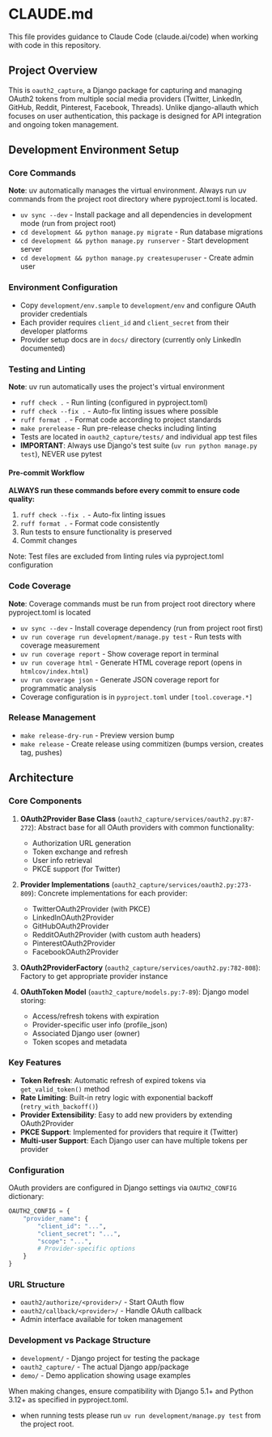 # CLAUDE.md

This file provides guidance to Claude Code (claude.ai/code) when working with code in this repository.

## Project Overview

This is `oauth2_capture`, a Django package for capturing and managing OAuth2 tokens from multiple social media providers (Twitter, LinkedIn, GitHub, Reddit, Pinterest, Facebook, Threads). Unlike django-allauth which focuses on user authentication, this package is designed for API integration and ongoing token management.

## Development Environment Setup

### Core Commands
**Note**: uv automatically manages the virtual environment. Always run uv commands from the project root directory where pyproject.toml is located.

- `uv sync --dev` - Install package and all dependencies in development mode (run from project root)
- `cd development && python manage.py migrate` - Run database migrations
- `cd development && python manage.py runserver` - Start development server
- `cd development && python manage.py createsuperuser` - Create admin user

### Environment Configuration
- Copy `development/env.sample` to `development/env` and configure OAuth provider credentials
- Each provider requires `client_id` and `client_secret` from their developer platforms
- Provider setup docs are in `docs/` directory (currently only LinkedIn documented)

### Testing and Linting
**Note**: uv run automatically uses the project's virtual environment

- `ruff check .` - Run linting (configured in pyproject.toml)
- `ruff check --fix .` - Auto-fix linting issues where possible
- `ruff format .` - Format code according to project standards
- `make prerelease` - Run pre-release checks including linting
- Tests are located in `oauth2_capture/tests/` and individual app test files
- **IMPORTANT**: Always use Django's test suite (`uv run python manage.py test`), NEVER use pytest

#### Pre-commit Workflow
**ALWAYS run these commands before every commit to ensure code quality:**

1. `ruff check --fix .` - Auto-fix linting issues
2. `ruff format .` - Format code consistently
3. Run tests to ensure functionality is preserved
4. Commit changes

Note: Test files are excluded from linting rules via pyproject.toml configuration
### Code Coverage
**Note**: Coverage commands must be run from project root directory where pyproject.toml is located

- `uv sync --dev` - Install coverage dependency (run from project root first)
- `uv run coverage run development/manage.py test` - Run tests with coverage measurement
- `uv run coverage report` - Show coverage report in terminal
- `uv run coverage html` - Generate HTML coverage report (opens in `htmlcov/index.html`)
- `uv run coverage json` - Generate JSON coverage report for programmatic analysis
- Coverage configuration is in `pyproject.toml` under `[tool.coverage.*]`

### Release Management
- `make release-dry-run` - Preview version bump
- `make release` - Create release using commitizen (bumps version, creates tag, pushes)

## Architecture

### Core Components

1. **OAuth2Provider Base Class** (`oauth2_capture/services/oauth2.py:87-272`): Abstract base for all OAuth providers with common functionality:
   - Authorization URL generation
   - Token exchange and refresh
   - User info retrieval
   - PKCE support (for Twitter)

2. **Provider Implementations** (`oauth2_capture/services/oauth2.py:273-809`): Concrete implementations for each provider:
   - TwitterOAuth2Provider (with PKCE)
   - LinkedInOAuth2Provider
   - GitHubOAuth2Provider
   - RedditOAuth2Provider (with custom auth headers)
   - PinterestOAuth2Provider
   - FacebookOAuth2Provider

3. **OAuth2ProviderFactory** (`oauth2_capture/services/oauth2.py:782-808`): Factory to get appropriate provider instance

4. **OAuthToken Model** (`oauth2_capture/models.py:7-89`): Django model storing:
   - Access/refresh tokens with expiration
   - Provider-specific user info (profile_json)
   - Associated Django user (owner)
   - Token scopes and metadata

### Key Features

- **Token Refresh**: Automatic refresh of expired tokens via `get_valid_token()` method
- **Rate Limiting**: Built-in retry logic with exponential backoff (`retry_with_backoff()`)
- **Provider Extensibility**: Easy to add new providers by extending OAuth2Provider
- **PKCE Support**: Implemented for providers that require it (Twitter)
- **Multi-user Support**: Each Django user can have multiple tokens per provider

### Configuration

OAuth providers are configured in Django settings via `OAUTH2_CONFIG` dictionary:
```python
OAUTH2_CONFIG = {
    "provider_name": {
        "client_id": "...",
        "client_secret": "...",
        "scope": "...",
        # Provider-specific options
    }
}
```

### URL Structure
- `oauth2/authorize/<provider>/` - Start OAuth flow
- `oauth2/callback/<provider>/` - Handle OAuth callback
- Admin interface available for token management

### Development vs Package Structure
- `development/` - Django project for testing the package
- `oauth2_capture/` - The actual Django app/package
- `demo/` - Demo application showing usage examples

When making changes, ensure compatibility with Django 5.1+ and Python 3.12+ as specified in pyproject.toml.

- when running tests please run `uv run development/manage.py test` from the project root.

